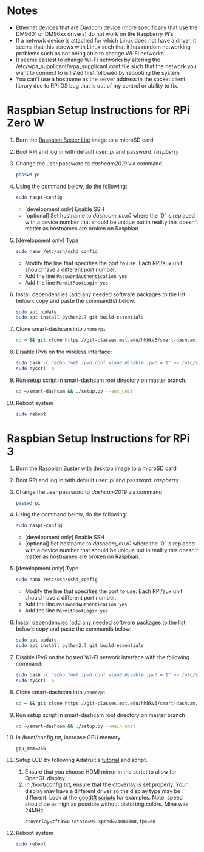 
# Notes
  - Ethernet devices that are Davicom device (more specifically that use the DM9601 or DM96xx drivers) do not work on the Raspberry Pi's
  - If a network device is attached for which Linux does not have a driver, it seems that this screws with Linux such that it has random networking problems such as not being able to change Wi-Fi networks.
  - It seems easiest to change Wi-Fi networks by altering the /etc/wpa_supplicant/wpa_supplicant.conf file such that the network you want to connect to is listed first followed by rebooting the system
  - You can't use a hostname as the server address in the socket client library due to RPi OS bug that is out of my control or ability to fix.

# Raspbian Setup Instructions for RPi Zero W

1. Burn the [Raspbian Buster Lite](https://www.raspberrypi.org/downloads/raspbian/) image to a microSD card
2. Boot RPi and log in with default user: *pi* and password: *raspberry*
3. Change the user password to *dashcam2019* via command 
      ```sh
      passwd pi
      ```
4. Using the command below, do the following:
      ```sh 
      sudo raspi-config
      ```
   * [development only]  Enable SSH
   * [optional] Set hostname to *dashcam_aux0* where the '0' is replaced with a device number that should be unique but in reality this doesn't matter as hostnames are broken on Raspbian.

5. [development only] Type 
      ```sh 
      sudo nano /etc/ssh/sshd_config
      ```
   * Modify the line that specifies the port to use. Each RPi/aux unit should have a different port number.
   * Add the line `PasswordAuthentication yes`
   * Add the line `PermitRootLogin yes`
6. Install dependencies (add any needed software packages to the list below): copy and paste the command(s) below:
      ```sh
      sudo apt update
      sudo apt install python2.7 git build-essentials
      ```
7. Clone smart-dashcam into `/home/pi`
      ```sh
      cd ~ && git clone https://git-classes.mst.edu/hhbkv6/smart-dashcam.git
      ```
8.  Disable IPv6 on the wireless interface:
      ```sh
      sudo bash -c 'echo "net.ipv6.conf.wlan0.disable_ipv6 = 1" >> /etc/sysctl.conf'
      sudo sysctl -p
      ```
9. Run setup script in smart-dashcam root directory on master branch.
      ```sh
      cd ~/smart-dashcam && ./setup.py --aux_unit
      ```
10. Reboot system
      ```sh
      sudo reboot
      ```


# Raspbian Setup Instructions for RPi 3
1. Burn the [Raspbian Buster with desktop](https://www.raspberrypi.org/downloads/raspbian/) image to a microSD card
1. Boot RPi and log in with default user: *pi* and password: *raspberry*
1. Change the user password to *dashcam2019* via command 
      ```sh
      passwd pi
      ```
1. Using the command below, do the following:
      ```sh 
      sudo raspi-config
      ```
   * [development only]  Enable SSH
   * [optional] Set hostname to *dashcam_aux0* where the '0' is replaced with a device number that should be unique but in reality this doesn't matter as hostnames are broken on Raspbian.

1. [development only] Type 
      ```sh 
      sudo nano /etc/ssh/sshd_config
      ```
   * Modify the line that specifies the port to use. Each RPi/aux unit should have a different port number.
   * Add the line `PasswordAuthentication yes`
   * Add the line `PermitRootLogin yes`

1. Install dependencies (add any needed software packages to the list below): copy and paste the commands below:
      ```sh
      sudo apt update
      sudo apt install python2.7 git build-essentials
      ```
1. Disable IPv6 on the hosted Wi-Fi network interface with the following command:
      ```sh
      sudo bash -c 'echo "net.ipv6.conf.wlan0.disable_ipv6 = 1" >> /etc/sysctl.conf'
      sudo sysctl -p
      ```
1. Clone smart-dashcam into `/home/pi`
      ```sh
      cd ~ && git clone https://git-classes.mst.edu/hhbkv6/smart-dashcam.git
      ```
1. Run setup script in smart-dashcam root directory on master branch
      ```sh
      cd ~/smart-dashcam && ./setup.py --main_unit
      ```
1. In /boot/config.txt, increase GPU memory
      ```
      gpu_mem=256
      ```
1. Setup LCD by following Adafruit's [tutorial](https://learn.adafruit.com/adafruit-pitft-28-inch-resistive-touchscreen-display-raspberry-pi/easy-install-2) and script.
   1. Ensure that you choose HDMI mirror in the script to allow for OpenGL display.
   1. In /boot/config.txt, ensure that the dtoverlay is set properly. Your display may have a different
   driver so the display type may be different. Look at the [goodtft scripts](https://github.com/goodtft/LCD-show) for
   examples. Note: speed should be as high as possible without distorting colors. Mine was 24MHz.
      ```
      dtoverlay=tft35a:rotate=90,speed=24000000,fps=60
      ```
1. Reboot system
      ```sh
      sudo reboot
      ```
